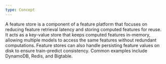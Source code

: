 ```yaml
---
type: Concept
---
```


A feature store is a component of a feature platform that focuses on reducing feature retrieval latency and storing computed features for reuse. It acts as a key-value store that keeps computed features in-memory, allowing multiple models to access the same features without redundant computations. Feature stores can also handle persisting feature values on disk to ensure train-predict consistency. Common examples include DynamoDB, Redis, and Bigtable.